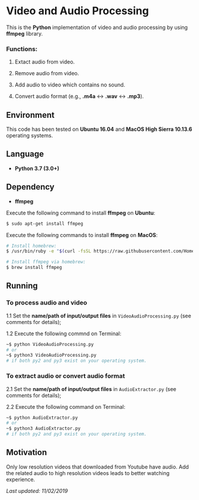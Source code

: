 # Video and Audio Processing

This is the **Python** implementation of video and audio processing by using **ffmpeg** library.

### Functions:

1. Extact audio from video.

2. Remove audio from video.

3. Add audio to video which contains no sound.

4. Convert audio format (e.g., **.m4a** <-> **.wav** <-> **.mp3**).

## Environment

This code has been tested on **Ubuntu 16.04** and **MacOS High Sierra 10.13.6** operating systems.

## Language

* __Python 3.7 (3.0+)__

## Dependency

* __ffmpeg__

Execute the following command to install **ffmpeg** on **Ubuntu**:
```bash
$ sudo apt-get install ffmpeg
```

Execute the following commands to install **ffmpeg** on **MacOS**:
```bash
# Install homebrew:
$ /usr/bin/ruby -e "$(curl -fsSL https://raw.githubusercontent.com/Homebrew/install/master/install)"

# Install ffmpeg via homebrew:
$ brew install ffmpeg
```

## Running

### To process audio and video
1.1 Set the **name/path of input/output files** in ```VideoAudioProcessing.py``` (see comments for details);

1.2 Execute the following commnd on Terminal:
```bash
~$ python VideoAudioProcessing.py
# or
~$ python3 VideoAudioProcessing.py
# if both py2 and py3 exist on your operating system.
```

### To extract audio or convert audio format
2.1 Set the **name/path of input/output files** in ```AudioExtractor.py``` (see comments for details);

2.2 Execute the following command on Terminal:
```bash
~$ python AudioExtractor.py
# or
~$ python3 AudioExtractor.py
# if both py2 and py3 exist on your operating system.
```

## Motivation

Only low resolution videos that downloaded from Youtube have audio. Add the related audio to high resolution videos leads to better watching experience.

<i>Last updated: 11/02/2019</i>

